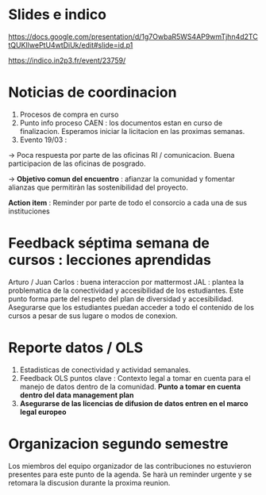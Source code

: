 
# Slides e indico

https://docs.google.com/presentation/d/1g7OwbaR5WS4AP9wmTjhn4d2TCtQUKIlwePtU4wtDiUk/edit#slide=id.p1

https://indico.in2p3.fr/event/23759/

# Noticias de coordinacion

1. Procesos de compra en curso
2. Punto info proceso CAEN : los documentos estan en curso de finalizacion. Esperamos iniciar la licitacion en las proximas semanas. 
3. Evento 19/03 :

-> Poca respuesta por parte de las oficinas RI / comunicacion. Buena participacion de las oficinas de posgrado.

-> **Objetivo comun del encuentro** : afianzar la comunidad y fomentar alianzas que permitiràn las sostenibilidad del proyecto.

**Action item** : Reminder por parte de todo el consorcio a cada una de sus instituciones


# Feedback séptima semana de cursos : lecciones aprendidas

Arturo / Juan Carlos : buena interaccion por mattermost
JAL : plantea la problematica de la conectividad y accesibilidad de los estudiantes. Este punto forma parte del respeto del plan de diversidad y accesibilidad. 
Asegurarse que los estudiantes puedan acceder a todo el contenido de los cursos a pesar de sus lugare o modos de conexion.

# Reporte datos / OLS 

1. Estadisticas de conectividad y actividad semanales.
2. Feedback OLS puntos clave : Contexto legal a tomar en cuenta para el manejo de datos dentro de la comunidad. **Punto a tomar en cuenta dentro del data management plan**
3. **Asegurarse de las licencias de difusion de datos entren en el marco legal europeo**

# Organizacion segundo semestre

Los miembros del equipo organizador de las contribuciones no estuvieron presentes para este punto de la agenda. Se harà un reminder urgente y se retomara 
la discusion durante la proxima reunion.

